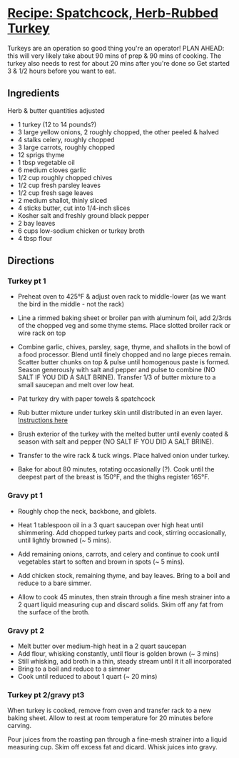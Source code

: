 # [Recipe: Spatchcock, Herb-Rubbed Turkey](http://www.seriouseats.com/2012/11/how-to-spatchcock-cook-turkey-thanksgiving-fast-easy-way-spatchcocked-slideshow.html)

Turkeys are an operation so good thing you're an operator! PLAN AHEAD: this will very likely take about 90 mins of prep & 90 mins of cooking. The turkey also needs to rest for about 20 mins after you're done so Get started 3 & 1/2 hours before you want to eat.

## Ingredients

Herb & butter quantities adjusted

- 1 turkey (12 to 14 pounds?)
- 3 large yellow onions, 2 roughly chopped, the other peeled & halved
- 4 stalks celery, roughly chopped
- 3 large carrots, roughly chopped
- 12 sprigs thyme
- 1 tbsp vegetable oil
- 6 medium cloves garlic
- 1/2 cup roughly chopped chives
- 1/2 cup fresh parsley leaves
- 1/2 cup fresh sage leaves
- 2 medium shallot, thinly sliced
- 4 sticks butter, cut into 1/4-inch slices
- Kosher salt and freshly ground black pepper
- 2 bay leaves
- 6 cups low-sodium chicken or turkey broth
- 4 tbsp flour

## Directions

### Turkey pt 1

- Preheat oven to 425°F & adjust oven rack to middle-lower (as we want the bird in the middle - not the rack)

- Line a rimmed baking sheet or broiler pan with aluminum foil, add 2/3rds of the chopped veg and some thyme stems. Place slotted broiler rack or wire rack on top

- Combine garlic, chives, parsley, sage, thyme, and shallots in the bowl of a food processor. Blend until finely chopped and no large pieces remain. Scatter butter chunks on top & pulse until homogenous paste is formed. Season generously with salt and pepper and pulse to combine (NO SALT IF YOU DID A SALT BRINE). Transfer 1/3 of butter mixture to a small saucepan and melt over low heat.

- Pat turkey dry with paper towels & spatchcock

- Rub butter mixture under turkey skin until distributed in an even layer. [Instructions here](http://www.seriouseats.com/2014/11/the-food-lab-how-to-make-herb-butter-roasted-turkey-thanksgiving-recipe.html)

- Brush exterior of the turkey with the melted butter until evenly coated & season with salt and pepper (NO SALT IF YOU DID A SALT BRINE).

- Transfer to the wire rack & tuck wings. Place halved onion under turkey.

- Bake for about 80 minutes, rotating occasionally (?). Cook until the deepest part of the breast is 150°F, and the thighs register 165°F.

### Gravy pt 1

- Roughly chop the neck, backbone, and giblets.

- Heat 1 tablespoon oil in a 3 quart saucepan over high heat until shimmering. Add chopped turkey parts and cook, stirring occasionally, until lightly browned (~ 5 mins).

- Add remaining onions, carrots, and celery and continue to cook until vegetables start to soften and brown in spots (~ 5 mins).

- Add chicken stock, remaining thyme, and bay leaves. Bring to a boil and reduce to a bare simmer.

- Allow to cook 45 minutes, then strain through a fine mesh strainer into a 2 quart liquid measuring cup and discard solids. Skim off any fat from the surface of the broth.

### Gravy pt 2

- Melt butter over medium-high heat in a 2 quart saucepan
- Add flour, whisking constantly, until flour is golden brown (~ 3 mins)
- Still whisking, add broth in a thin, steady stream until it it all incorporated
- Bring to a boil and reduce to a simmer
- Cook until reduced to about 1 quart (~ 20 mins)

### Turkey pt 2/gravy pt3

When turkey is cooked, remove from oven and transfer rack to a new baking sheet. Allow to rest at room temperature for 20 minutes before carving.

Pour juices from the roasting pan through a fine-mesh strainer into a liquid measuring cup. Skim off excess fat and dicard. Whisk juices into gravy.
